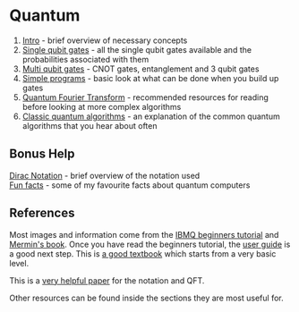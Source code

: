 # Quantum

1. [Intro](Notes/Intro.md) - brief overview of necessary concepts
2. [Single qubit gates](Notes/SingleQubitGates.md) - all the single qubit gates available and the probabilities associated with them
3. [Multi qubit gates](Notes/MultiQubitGates.md) - CNOT gates, entanglement and 3 qubit gates
4. [Simple programs](Notes/SimplePrograms.md) - basic look at what can be done when you build up gates
5. [Quantum Fourier Transform](Notes/QFT.md) - recommended resources for reading before looking at more complex algorithms
6. [Classic quantum algorithms](Notes/ClassicAlgorithms.md) -  an explanation of the common quantum algorithms that you hear about often

## Bonus Help
[Dirac Notation](Notes/DiracNotation.md) - brief overview of the notation used \
[Fun facts](Notes/FunFacts.md) - some of my favourite facts about quantum computers

## References
Most images and information come from the [IBMQ beginners tutorial](https://quantumexperience.ng.bluemix.net/qx/tutorial?sectionId=beginners-guide&page=introduction) and [Mermin's book](https://www.amazon.co.uk/Quantum-Computer-Science-David-Mermin/dp/0521876583). Once you have read the beginners tutorial, the [user guide](https://quantumexperience.ng.bluemix.net/qx/tutorial?sectionId=full-user-guide&page=introduction) is a good next step. This is [a good textbook](http://www-reynal.ensea.fr/docs/iq/QC10th.pdf) which starts from a very basic level.

This is a [very helpful paper](http://www.math.mcgill.ca/darmon/courses/12-13/nt/projects/Fangxi-Lin.pdf) for the notation and QFT.

Other resources can be found inside the sections they are most useful for.
